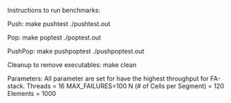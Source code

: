 Instructions to run benchmarks:

Push:
    make pushtest
    ./pushtest.out

Pop:
    make poptest 
    ./poptest.out

PushPop:
    make pushpoptest 
    ./pushpoptest.out

Cleanup to remove executables:
    make clean


Parameters:
All parameter are set for have the highest throughput for  FA-stack.
Threads = 16 
MAX_FAILURES=100 
N (# of Cells per Segment) = 120
Elements = 1000
